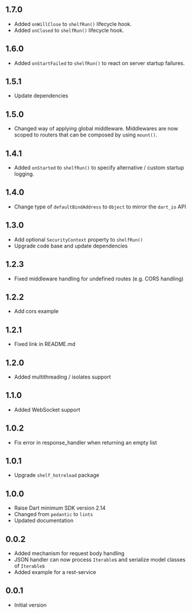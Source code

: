 ## 1.7.0

- Added `onWillClose` to `shelfRun()` lifecycle hook.
- Added `onClosed` to `shelfRun()` lifecycle hook.

## 1.6.0

- Added `onStartFailed` to `shelfRun()` to react on server startup failures.

## 1.5.1

- Update dependencies

## 1.5.0

- Changed way of applying global middleware. Middlewares are now scoped to routers that can be composed by using `mount()`.

## 1.4.1

- Added `onStarted` to `shelfRun()` to specify alternative / custom startup logging.

## 1.4.0

- Change type of `defaultBindAddress` to `Object` to mirror the `dart_io` API

## 1.3.0

- Add optional `SecurityContext` property to `shelfRun()`
- Upgrade code base and update dependencies

## 1.2.3

- Fixed middleware handling for undefined routes (e.g. CORS handling)

## 1.2.2

- Add cors example

## 1.2.1

- Fixed link in README.md

## 1.2.0

- Added multithreading / isolates support

## 1.1.0

- Added WebSocket support

## 1.0.2

- Fix error in response_handler when returning an empty list

## 1.0.1

- Upgrade `shelf_hotreload` package

## 1.0.0

- Raise Dart minimum SDK version 2.14
- Changed from `pedantic` to `lints`
- Updated documentation

## 0.0.2

- Added mechanism for request body handling
- JSON handler can now process `Iterable`s and serialize model classes of `Iterable`s
- Added example for a rest-service

## 0.0.1

- Initial version
